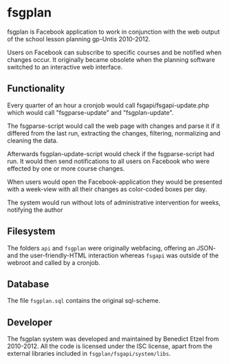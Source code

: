 # fsgplan

fsgplan is Facebook application to work in conjunction with the web output of the school lesson planning gp-Untis 2010-2012.

Users on Facebook can subscribe to specific courses and be notified when changes occur. It originally became obsolete when the planning software switched to an interactive web interface.

## Functionality

Every quarter of an hour a cronjob would call fsgapi/fsgapi-update.php which would call "fsgparse-update" and "fsgplan-update".

The fsgparse-script would call the web page with changes and parse it if it differed from the last run, extracting the changes, filtering, normalizing and cleaning the data.

Afterwards fsgplan-update-script would check if the fsgparse-script had run. It would then send notifications to all users on Facebook who were effected by one or more course changes.

When users would open the Facebook-application they would be presented with a week-view with all their changes as color-coded boxes per day.

The system would run without lots of administrative intervention for weeks, notifying the author

## Filesystem

The folders `api` and `fsgplan` were originally webfacing, offering an JSON- and the user-friendly-HTML interaction whereas `fsgapi` was outside of the webroot and called by a cronjob.

## Database

The file `fsgplan.sql` contains the original sql-scheme.

## Developer

The fsgplan system was developed and maintained by Benedict Etzel from 2010-2012. All the code is licensed under the ISC license, apart from the external libraries included in `fsgplan/fsgapi/system/libs`.
